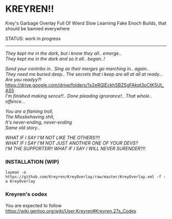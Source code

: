 # KREYREN!! 

Krey's Garbage Overlay Full Of Wierd Slow Learning Fake Enoch Builds, that should be banned everywhere

STATUS: work in progress

---

*They kept me in the dark, but i know they all.. emerge..* </br>
*They kept me in the dark and so it all.. began..!* </br>

*Send your contribs in.. Sing as their merges go marching in.. again..* </br>
*They need me buried deep.. The secrets that i keep are all at all at ready... Are you readyy?!* </br>
https://drive.google.com/drive/folders/1s2eRQIEckhSBZSgFAkqt3oCtK5Ut_AS5 </br>
*I'm finished making sence!!.. Done pleading ignorance!.. That whole.. offence...* </br>

*You are a flaming troll,* </br>
*The Missbehaving shit,* </br>
*It's never-ending, never-ending* </br>
*Same old story..* </br>

*WHAT IF I SAY I'M NOT LIKE THE OTHERS?!!* </br>
*WHAT IF I SAY I'M NOT JUST ANOTHER ONE OF YOUR DEVS?* </br>
*I'M THE SUPPORTER!! WHAT IF I SAY I WILL NEVER SURENDER?!!* </br>

### INSTALLATION (WIP)
```
layman -o https://github.com/Kreyren/KreyOverlay/raw/master/KreyOverlay.xml -f -a KreyOverlay
```

### Kreyren's codex

You are expected to follow https://wiki.gentoo.org/wiki/User:Kreyren#Kreyren.27s_Codex
